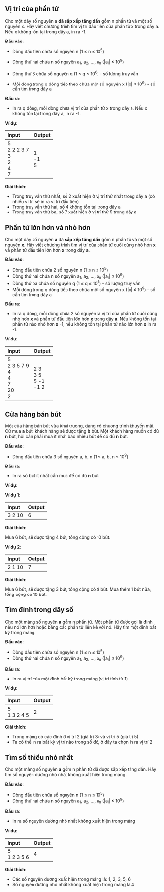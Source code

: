 ## Vị trí của phần tử

Cho một dãy số nguyên a **đã sắp xếp tăng dần** gồm n phần tử và một số nguyên x. Hãy viết chương trình tìm vị trí đầu tiên của phần tử x trong dãy a. Nếu x không tồn tại trong dãy a, in ra -1.

**Đầu vào**:

- Dòng đầu tiên chứa số nguyên n (1 ≤ n ≤ 10<sup>5</sup>)

- Dòng thứ hai chứa n số nguyên a<sub>1</sub>, a<sub>2</sub>, ..., a<sub>n</sub> (|a<sub>i</sub>| ≤ 10<sup>9</sup>)

- Dòng thứ 3 chứa số nguyên q (1 ≤ q ≤ 10<sup>6</sup>) - số lượng truy vấn

- Mỗi dòng trong q dòng tiếp theo chứa một số nguyên x (|x| ≤ 10<sup>9</sup>) - số cần tìm trong dãy a

**Đầu ra**:

- In ra q dòng, mỗi dòng chứa vị trí của phần tử x trong dãy a. Nếu x không tồn tại trong dãy a, in ra -1.

**Ví dụ**:

| Input | Output |
|:---|:---|
| 5 <br> 2 2 2 3 7 <br> 3 <br> 2 <br> 4 <br> 7 | 1 <br> -1 <br> 5 |

**Giải thích**:
- Trong truy vấn thứ nhất, số 2 xuất hiện ở vị trí thứ nhất trong dãy a (có nhiều ví trí sẽ in ra vị trí đầu tiên)
- Trong truy vấn thứ hai, số 4 không tồn tại trong dãy a
- Trong truy vấn thứ ba, số 7 xuất hiện ở vị trí thứ 5 trong dãy a

## Phần tử lớn hơn và nhỏ hơn

Cho một dãy số nguyên **a** đã **sắp xếp tăng dần** gồm n phần tử và một số nguyên **x**. Hãy viết chương trình tìm vị trí của phần tử cuối cùng nhỏ hơn **x** và phần tử đầu tiên lớn hơn **x** trong dãy **a**. 

**Đầu vào**:

- Dòng đầu tiên chứa 2 số nguyên n (1 ≤ n ≤ 10<sup>5</sup>)
- Dòng thứ hai chứa n số nguyên a<sub>1</sub>, a<sub>2</sub>, ..., a<sub>n</sub> (|a<sub>i</sub>| ≤ 10<sup>9</sup>)
- Dòng thứ ba chứa số nguyên q (1 ≤ q ≤ 10<sup>5</sup>) - số lượng truy vấn
- Mỗi dòng trong q dòng tiếp theo chứa một số nguyên x (|x| ≤ 10<sup>9</sup>) - số cần tìm trong dãy a

**Đầu ra**:

- In ra q dòng, mỗi dòng chứa 2 số nguyên là vị trí của phần tử cuối cùng nhỏ hơn **x** và phần tử đầu tiên lớn hơn **x** trong dãy **a**. Nếu không tồn tại phần tử nào nhỏ hơn **x** -1, nếu không tồn tại phần tử nào lớn hơn **x** in ra -1.

**Ví dụ**:

| Input | Output |
|:---|:---|
| 5 <br> 2 3 5 7 9 <br> 4 <br> 4 <br> 7 <br> 20 <br> 2| 2 3 <br> 3 5 <br> 5 -1 <br> -1 2 |

## Cửa hàng bán bút

Một cửa hàng bán bút vừa khai trương, đang có chương trình khuyến mãi.
Cứ mua **a** bút, khách hàng sẽ được tặng **b** bút. Một khách hàng muốn có đủ **n** bút, hỏi cần phải mua ít nhất bao nhiêu bút để có đủ **n** bút.

**Đầu vào**:

- Dòng đầu tiên chứa 3 số nguyên a, b, n (1 ≤ a, b, n ≤ 10<sup>9</sup>)

**Đầu ra**:

- In ra số bút ít nhất cần mua để có đủ **n** bút.

**Ví dụ**:

**Ví dụ 1**:

| Input | Output |
|:---|:---|
| 3 2 10 | 6 |

**Giải thích**:

Mua 6 bút, sẽ được tặng 4 bút, tổng cộng có 10 bút.

**Ví dụ 2**:

| Input | Output |
|:---|:---|
| 2 1 10 | 7 |

**Giải thích**:

Mua 6 bút, sẽ được tặng 3 bút, tổng cộng có 9 bút. Mua thêm 1 bút nữa, tổng cộng có 10 bút.

## Tìm đỉnh trong dãy số

Cho một mảng số nguyên **a** gồm n phần tử. Một phần tử được gọi là đỉnh nếu nó lớn hơn hoặc bằng các phần tử liền kề với nó. Hãy tìm một đỉnh bất kỳ trong mảng.

**Đầu vào**:
- Dòng đầu tiên chứa số nguyên n (1 ≤ n ≤ 10<sup>5</sup>)
- Dòng thứ hai chứa n số nguyên a<sub>1</sub>, a<sub>2</sub>, ..., a<sub>n</sub> (|a<sub>i</sub>| ≤ 10<sup>9</sup>)

**Đầu ra**:
- In ra vị trí của một đỉnh bất kỳ trong mảng (vị trí tính từ 1)

**Ví dụ**:

| Input | Output |
|:---|:---|
| 5 <br> 1 3 2 4 5 | 2 |

**Giải thích**:
- Trong mảng có các đỉnh ở vị trí 2 (giá trị 3) và vị trí 5 (giá trị 5)
- Ta có thể in ra bất kỳ vị trí nào trong số đó, ở đây ta chọn in ra vị trí 2

## Tìm số thiếu nhỏ nhất

Cho một mảng số nguyên **a** gồm n phần tử đã được sắp xếp tăng dần. Hãy tìm số nguyên dương nhỏ nhất không xuất hiện trong mảng.

**Đầu vào**:
- Dòng đầu tiên chứa số nguyên n (1 ≤ n ≤ 10<sup>5</sup>)
- Dòng thứ hai chứa n số nguyên a<sub>1</sub>, a<sub>2</sub>, ..., a<sub>n</sub> (|a<sub>i</sub>| ≤ 10<sup>9</sup>)

**Đầu ra**:
- In ra số nguyên dương nhỏ nhất không xuất hiện trong mảng

**Ví dụ**:

| Input | Output |
|:---|:---|
| 5 <br> 1 2 3 5 6 | 4 |

**Giải thích**:
- Các số nguyên dương xuất hiện trong mảng là: 1, 2, 3, 5, 6
- Số nguyên dương nhỏ nhất không xuất hiện trong mảng là 4
